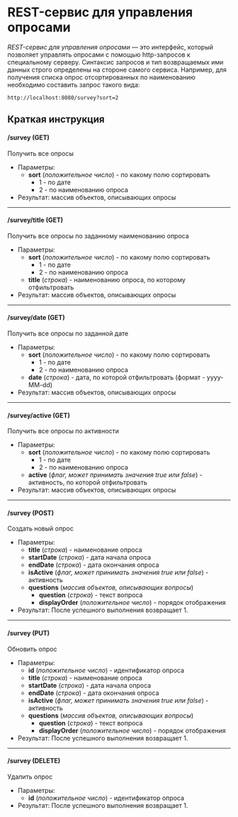 # REST-сервис для управления опросами
_REST-сервис для управления опросами_ — это интерфейс, который позволяет управлять опросами с помощью http-запросов к специальному серверу. 
Синтаксис запросов и тип возвращаемых ими данных строго определены на стороне самого сервиса.
Например, для получения списка опрос отсортированных по наименованию необходимо составить запрос такого вида:
```
http://localhost:8080/survey?sort=2
```

Краткая инструкция
---------------------------
#### /survey (GET)
Получить все опросы
* Параметры: 
  * **sort** (_положительное число_) - по какому полю сортировать
    * 1 - по дате
    * 2 - по наименованию опроса
* Результат: массив объектов, описывающих опросы
---------------------------
#### /survey/title (GET)
Получить все опросы по заданному наименованию опроса 
* Параметры: 
  * **sort** (_положительное число_) - по какому полю сортировать
    * 1 - по дате
    * 2 - по наименованию опроса
  * **title** (_строка_) - наименованию опроса, по которому отфильтровать
* Результат: массив объектов, описывающих опросы
---------------------------
#### /survey/date (GET)
Получить все опросы по заданной дате
* Параметры: 
  * **sort** (_положительное число_) - по какому полю сортировать
    * 1 - по дате
    * 2 - по наименованию опроса
  * **date** (_строка_) - дата, по которой отфильтровать (формат - yyyy-MM-dd)
* Результат: массив объектов, описывающих опросы
---------------------------
#### /survey/active (GET)
Получить все опросы по активности
* Параметры: 
  * **sort** (_положительное число_) - по какому полю сортировать
    * 1 - по дате
    * 2 - по наименованию опроса
  * **active** (_флаг, может принимать значения true или false_) - активность, по которой отфильтровать
* Результат: массив объектов, описывающих опросы
---------------------------
#### /survey (POST)
Создать новый опрос
* Параметры: 
  * **title** (_строка_) - наименование опроса
  * **startDate** (_строка_) - дата начала опроса
  * **endDate** (_строка_) - дата окончания опроса
  * **isActive** (_флаг, может принимать значения true или false_) - активность
  * **questions** (_массив объектов, описывающих вопросы_)
    * **question** (_строка_) - текст вопроса
    * **displayOrder** (_положительное число_) - порядок отображения
* Результат: После успешного выполнения возвращает 1.
---------------------------
#### /survey (PUT)
Обновить опрос
* Параметры: 
  * **id** (_положительное число_) - идентификатор опроса
  * **title** (_строка_) - наименование опроса
  * **startDate** (_строка_) - дата начала опроса
  * **endDate** (_строка_) - дата окончания опроса
  * **isActive** (_флаг, может принимать значения true или false_) - активность
  * **questions** (_массив объектов, описывающих вопросы_)
    * **question** (_строка_) - текст вопроса
    * **displayOrder** (_положительное число_) - порядок отображения
* Результат: После успешного выполнения возвращает 1.
---------------------------
#### /survey (DELETE)
Удалить опрос
* Параметры: 
  * **id** (_положительное число_) - идентификатор опроса
* Результат: После успешного выполнения возвращает 1.

